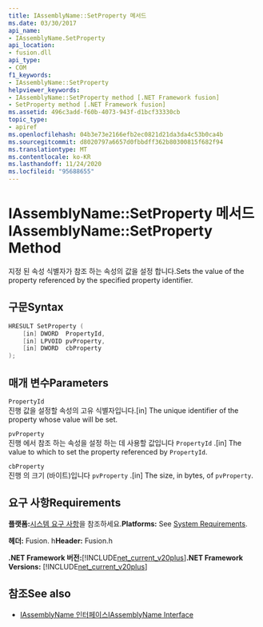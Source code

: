 ```yaml
---
title: IAssemblyName::SetProperty 메서드
ms.date: 03/30/2017
api_name:
- IAssemblyName.SetProperty
api_location:
- fusion.dll
api_type:
- COM
f1_keywords:
- IAssemblyName::SetProperty
helpviewer_keywords:
- IAssemblyName::SetProperty method [.NET Framework fusion]
- SetProperty method [.NET Framework fusion]
ms.assetid: 496c3add-f60b-4073-943f-d1bcf33330cb
topic_type:
- apiref
ms.openlocfilehash: 04b3e73e2166efb2ec0821d21da3da4c53b0ca4b
ms.sourcegitcommit: d8020797a6657d0fbbdff362b80300815f682f94
ms.translationtype: MT
ms.contentlocale: ko-KR
ms.lasthandoff: 11/24/2020
ms.locfileid: "95688655"
---
```

# <a name="iassemblynamesetproperty-method"></a><span data-ttu-id="326c3-102">IAssemblyName::SetProperty 메서드</span><span class="sxs-lookup"><span data-stu-id="326c3-102">IAssemblyName::SetProperty Method</span></span>

<span data-ttu-id="326c3-103">지정 된 속성 식별자가 참조 하는 속성의 값을 설정 합니다.</span><span class="sxs-lookup"><span data-stu-id="326c3-103">Sets the value of the property referenced by the specified property identifier.</span></span>  
  
## <a name="syntax"></a><span data-ttu-id="326c3-104">구문</span><span class="sxs-lookup"><span data-stu-id="326c3-104">Syntax</span></span>  
  
```cpp  
HRESULT SetProperty (  
    [in] DWORD  PropertyId,  
    [in] LPVOID pvProperty,  
    [in] DWORD  cbProperty  
);  
```  
  
## <a name="parameters"></a><span data-ttu-id="326c3-105">매개 변수</span><span class="sxs-lookup"><span data-stu-id="326c3-105">Parameters</span></span>  

 `PropertyId`  
 <span data-ttu-id="326c3-106">진행 값을 설정할 속성의 고유 식별자입니다.</span><span class="sxs-lookup"><span data-stu-id="326c3-106">[in] The unique identifier of the property whose value will be set.</span></span>  
  
 `pvProperty`  
 <span data-ttu-id="326c3-107">진행 에서 참조 하는 속성을 설정 하는 데 사용할 값입니다 `PropertyId` .</span><span class="sxs-lookup"><span data-stu-id="326c3-107">[in] The value to which to set the property referenced by `PropertyId`.</span></span>  
  
 `cbProperty`  
 <span data-ttu-id="326c3-108">진행 의 크기 (바이트)입니다 `pvProperty` .</span><span class="sxs-lookup"><span data-stu-id="326c3-108">[in] The size, in bytes, of `pvProperty`.</span></span>  
  
## <a name="requirements"></a><span data-ttu-id="326c3-109">요구 사항</span><span class="sxs-lookup"><span data-stu-id="326c3-109">Requirements</span></span>  

 <span data-ttu-id="326c3-110">**플랫폼:**[시스템 요구 사항](../../get-started/system-requirements.md)을 참조하세요.</span><span class="sxs-lookup"><span data-stu-id="326c3-110">**Platforms:** See [System Requirements](../../get-started/system-requirements.md).</span></span>  
  
 <span data-ttu-id="326c3-111">**헤더:** Fusion. h</span><span class="sxs-lookup"><span data-stu-id="326c3-111">**Header:** Fusion.h</span></span>  
  
 <span data-ttu-id="326c3-112">**.NET Framework 버전:**[!INCLUDE[net_current_v20plus](../../../../includes/net-current-v20plus-md.md)]</span><span class="sxs-lookup"><span data-stu-id="326c3-112">**.NET Framework Versions:** [!INCLUDE[net_current_v20plus](../../../../includes/net-current-v20plus-md.md)]</span></span>  
  
## <a name="see-also"></a><span data-ttu-id="326c3-113">참조</span><span class="sxs-lookup"><span data-stu-id="326c3-113">See also</span></span>

- [<span data-ttu-id="326c3-114">IAssemblyName 인터페이스</span><span class="sxs-lookup"><span data-stu-id="326c3-114">IAssemblyName Interface</span></span>](iassemblyname-interface.md)

